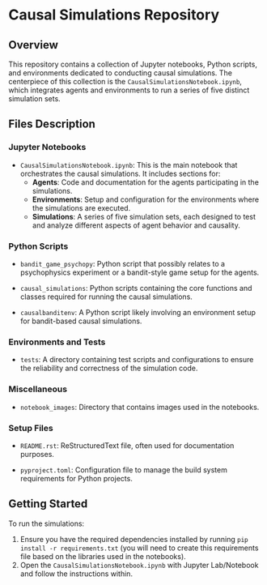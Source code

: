 # Causal Simulations Repository

## Overview
This repository contains a collection of Jupyter notebooks, Python scripts, and environments dedicated to conducting causal simulations. The centerpiece of this collection is the `CausalSimulationsNotebook.ipynb`, which integrates agents and environments to run a series of five distinct simulation sets.

## Files Description

### Jupyter Notebooks

- `CausalSimulationsNotebook.ipynb`: This is the main notebook that orchestrates the causal simulations. It includes sections for:
  - **Agents**: Code and documentation for the agents participating in the simulations.
  - **Environments**: Setup and configuration for the environments where the simulations are executed.
  - **Simulations**: A series of five simulation sets, each designed to test and analyze different aspects of agent behavior and causality.


### Python Scripts

- `bandit_game_psychopy`: Python script that possibly relates to a psychophysics experiment or a bandit-style game setup for the agents.

- `causal_simulations`: Python scripts containing the core functions and classes required for running the causal simulations.

- `causalbanditenv`: A Python script likely involving an environment setup for bandit-based causal simulations.

### Environments and Tests

- `tests`: A directory containing test scripts and configurations to ensure the reliability and correctness of the simulation code.

### Miscellaneous


- `notebook_images`: Directory that  contains images used in the notebooks.


### Setup Files

- `README.rst`: ReStructuredText file, often used for documentation purposes.

- `pyproject.toml`: Configuration file to manage the build system requirements for Python projects.

## Getting Started

To run the simulations:

1. Ensure you have the required dependencies installed by running `pip install -r requirements.txt` (you will need to create this requirements file based on the libraries used in the notebooks).
2. Open the `CausalSimulationsNotebook.ipynb` with Jupyter Lab/Notebook and follow the instructions within.

